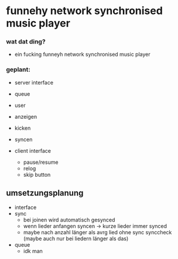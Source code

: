 # funnehy network synchronised music player
### wat dat ding?
* ein fucking funneyh network synchronised music player
### geplant:
* server interface
 * queue 
 * user
  * anzeigen 
  * kicken
  * syncen
   
* client interface
  * pause/resume
  * relog
  * skip button
  
## umsetzungsplanung
* interface
* sync
  * bei joinen wird automatisch gesynced
  * wenn lieder anfangen syncen -> kurze lieder immer synced
  * maybe nach anzahl länger als avrg lied ohne sync synccheck (maybe auch nur bei liedern länger als das) 
* queue
  * idk man 
